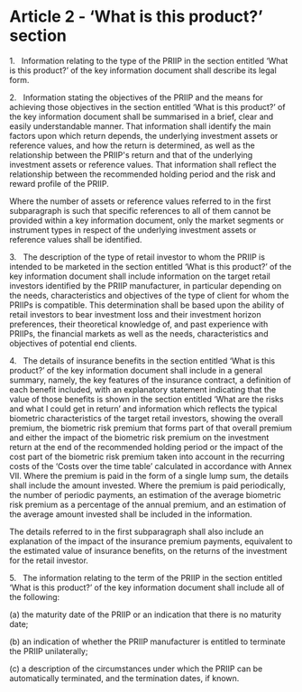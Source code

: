 # Article 2 - ‘What is this product?’ section


1.   Information relating to the type of the PRIIP in the section entitled ‘What is this product?’ of the key information document shall describe its legal form.

2.   Information stating the objectives of the PRIIP and the means for achieving those objectives in the section entitled ‘What is this product?’ of the key information document shall be summarised in a brief, clear and easily understandable manner. That information shall identify the main factors upon which return depends, the underlying investment assets or reference values, and how the return is determined, as well as the relationship between the PRIIP's return and that of the underlying investment assets or reference values. That information shall reflect the relationship between the recommended holding period and the risk and reward profile of the PRIIP.

Where the number of assets or reference values referred to in the first subparagraph is such that specific references to all of them cannot be provided within a key information document, only the market segments or instrument types in respect of the underlying investment assets or reference values shall be identified.

3.   The description of the type of retail investor to whom the PRIIP is intended to be marketed in the section entitled ‘What is this product?’ of the key information document shall include information on the target retail investors identified by the PRIIP manufacturer, in particular depending on the needs, characteristics and objectives of the type of client for whom the PRIIPs is compatible. This determination shall be based upon the ability of retail investors to bear investment loss and their investment horizon preferences, their theoretical knowledge of, and past experience with PRIIPs, the financial markets as well as the needs, characteristics and objectives of potential end clients.

4.   The details of insurance benefits in the section entitled ‘What is this product?’ of the key information document shall include in a general summary, namely, the key features of the insurance contract, a definition of each benefit included, with an explanatory statement indicating that the value of those benefits is shown in the section entitled ‘What are the risks and what I could get in return’ and information which reflects the typical biometric characteristics of the target retail investors, showing the overall premium, the biometric risk premium that forms part of that overall premium and either the impact of the biometric risk premium on the investment return at the end of the recommended holding period or the impact of the cost part of the biometric risk premium taken into account in the recurring costs of the ‘Costs over the time table’ calculated in accordance with Annex VII. Where the premium is paid in the form of a single lump sum, the details shall include the amount invested. Where the premium is paid periodically, the number of periodic payments, an estimation of the average biometric risk premium as a percentage of the annual premium, and an estimation of the average amount invested shall be included in the information.

The details referred to in the first subparagraph shall also include an explanation of the impact of the insurance premium payments, equivalent to the estimated value of insurance benefits, on the returns of the investment for the retail investor.

5.   The information relating to the term of the PRIIP in the section entitled ‘What is this product?’ of the key information document shall include all of the following:

(a) the maturity date of the PRIIP or an indication that there is no maturity date;

(b) an indication of whether the PRIIP manufacturer is entitled to terminate the PRIIP unilaterally;

(c) a description of the circumstances under which the PRIIP can be automatically terminated, and the termination dates, if known.

